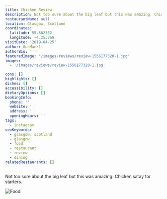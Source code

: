 ```yaml
---
title: Chicken Review
description: Not too sure about the big leaf but this was amazing. Chicken satay for starters.
restaurantName: null
location: Glasgow, Scotland
coordinates:
  latitude: 55.862332
  longitude: -4.253769
visitDate: '2019-04-25'
author: GusMack1
authorBio: ''
featuredImage: "/images/reviews/review-1556177320-1.jpg"
images:
  - '/images/reviews/review-1556177320-1.jpg'

cons: []
highlights: []
dishes: []
accessibility: []
dietaryOptions: []
bookingInfo:
  phone: ''
  website: ''
  address: ''
  openingHours: ''
tags:
  - instagram
seoKeywords:
  - glasgow, scotland
  - glasgow
  - food
  - restaurant
  - review
  - dining
relatedRestaurants: []
---
```


Not too sure about the big leaf but this was amazing. Chicken satay for starters.

![Food](/images/reviews/review-1556177320-1.jpg)
